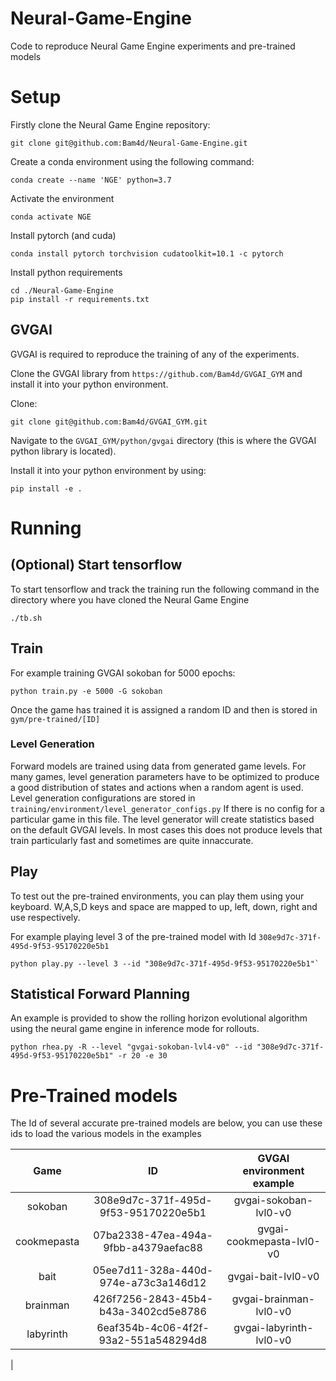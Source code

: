 # Neural-Game-Engine
Code to reproduce Neural Game Engine experiments and pre-trained models


# Setup

Firstly clone the Neural Game Engine repository:

```
git clone git@github.com:Bam4d/Neural-Game-Engine.git
```

Create a conda environment using the following command:
```
conda create --name 'NGE' python=3.7
```

Activate the environment
```
conda activate NGE
```

Install pytorch (and cuda)
```
conda install pytorch torchvision cudatoolkit=10.1 -c pytorch
```

Install python requirements

```
cd ./Neural-Game-Engine
pip install -r requirements.txt
```

## GVGAI

GVGAI is required to reproduce the training of any of the experiments.

Clone the GVGAI library from `https://github.com/Bam4d/GVGAI_GYM` and install it into your python environment.

Clone:
```
git clone git@github.com:Bam4d/GVGAI_GYM.git
```

Navigate to the `GVGAI_GYM/python/gvgai` directory (this is where the GVGAI python library is located).

Install it into your python environment by using:
```
pip install -e .
```

# Running

## (Optional) Start tensorflow 
To start tensorflow and track the training run the following command in the directory where you have cloned the Neural Game Engine
```
./tb.sh
```

## Train

For example training GVGAI sokoban for 5000 epochs:
```
python train.py -e 5000 -G sokoban
```

Once the game has trained it is assigned a random ID and then is stored in `gym/pre-trained/[ID]`

### Level Generation

Forward models are trained using data from generated game levels. For many games, level generation parameters have to be optimized to 
produce a good distribution of states and actions when a random agent is used.
Level generation configurations are stored in `training/environment/level_generator_configs.py`
If there is no config for a particular game in this file. 
The level generator will create statistics based on the default GVGAI levels. 
In most cases this does not produce levels that train particularly fast and sometimes are quite innaccurate.

## Play

To test out the pre-trained environments, you can play them using your keyboard. 
W,A,S,D keys and space are mapped to up, left, down, right and use respectively.

For example playing level 3 of the pre-trained model with Id `308e9d7c-371f-495d-9f53-95170220e5b1`
```
python play.py --level 3 --id "308e9d7c-371f-495d-9f53-95170220e5b1"`
```

## Statistical Forward Planning

An example is provided to show the rolling horizon evolutional algorithm using the neural game engine in inference mode 
for rollouts.

`python rhea.py -R --level "gvgai-sokoban-lvl4-v0" --id "308e9d7c-371f-495d-9f53-95170220e5b1" -r 20 -e 30`


# Pre-Trained models

The Id of several accurate pre-trained models are below, you can use these ids to load the various models in the examples

| Game          | ID                                    | GVGAI environment example   |
|:-------------:|:-------------------------------------:|:---------------------------:|
| sokoban       | 308e9d7c-371f-495d-9f53-95170220e5b1  | gvgai-sokoban-lvl0-v0       |
| cookmepasta   | 07ba2338-47ea-494a-9fbb-a4379aefac88  | gvgai-cookmepasta-lvl0-v0   |
| bait          | 05ee7d11-328a-440d-974e-a73c3a146d12  | gvgai-bait-lvl0-v0          |
| brainman      | 426f7256-2843-45b4-b43a-3402cd5e8786  | gvgai-brainman-lvl0-v0      |
| labyrinth     | 6eaf354b-4c06-4f2f-93a2-551a548294d8  | gvgai-labyrinth-lvl0-v0     |
| 